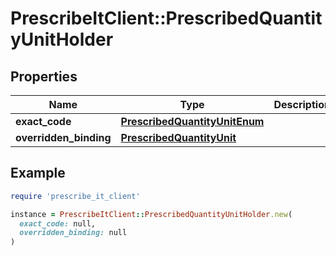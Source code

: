 # PrescribeItClient::PrescribedQuantityUnitHolder

## Properties

| Name | Type | Description | Notes |
| ---- | ---- | ----------- | ----- |
| **exact_code** | [**PrescribedQuantityUnitEnum**](PrescribedQuantityUnitEnum.md) |  | [optional] |
| **overridden_binding** | [**PrescribedQuantityUnit**](PrescribedQuantityUnit.md) |  | [optional] |

## Example

```ruby
require 'prescribe_it_client'

instance = PrescribeItClient::PrescribedQuantityUnitHolder.new(
  exact_code: null,
  overridden_binding: null
)
```


